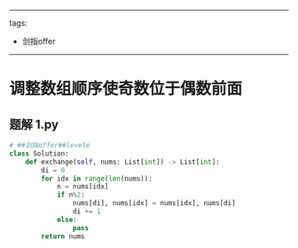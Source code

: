 
---
tags:
  - 剑指offer
---

# 调整数组顺序使奇数位于偶数前面

## 题解 1.py

```.py
# ##剑指offer##levele
class Solution:
    def exchange(self, nums: List[int]) -> List[int]:
        di = 0
        for idx in range(len(nums)):
            n = nums[idx]
            if n%2:
                nums[di], nums[idx] = nums[idx], nums[di]
                di += 1
            else:
                pass
        return nums

```


